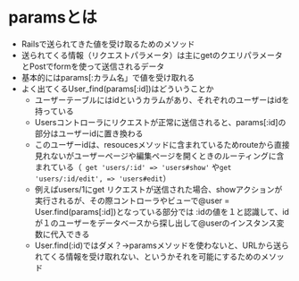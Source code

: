 # paramsとは
- Railsで送られてきた値を受け取るためのメソッド
- 送られてくる情報（リクエストパラメータ）は主にgetのクエリパラメータとPostでformを使って送信されるデータ
- 基本的にはparams[:カラム名」で値を受け取れる
- よく出てくるUser_find(params[:id])はどういうことか
  - ユーザーテーブルにはidというカラムがあり、それぞれのユーザーはidを持っている
  - Usersコントローラにリクエストが正常に送信されると、params[:id]の部分はユーザーidに置き換わる
  - このユーザーidは、resoucesメソッドに含まれているためrouteから直接見れないがユーザーページや編集ページを開くときのルーティングに含まれている（``` get 'users/:id' => 'users#show'``` 
  や```get 'users/:id/edit', => 'users#edit```）
  - 例えばusers/1にget リクエストが送信された場合、showアクションが実行されるが、その際コントローラやビューで@user = User.find(params[:id])となっている部分では
  :idの値を１と認識して、idが１のユーザーをデータベースから探し出して@userのインスタンス変数に代入できる
  - User.find(:id)ではダメ？→paramsメソッドを使わないと、URLから送られてくる情報を受け取れない、というかそれを可能にするためのメソッド
